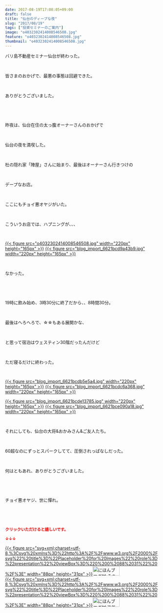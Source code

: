 ```yaml
---
date: 2017-08-19T17:08:05+09:00
draft: false
title: "仙台のディープな夜"
slug: "2017/08/19"
tags: ["投資セミナーのご案内"]
image: "o4032302414008546508.jpg"
feature: "o4032302414008546508.jpg"
thumbnail: "o4032302414008546508.jpg"
---
```

<p>バリ島不動産セミナー仙台が終わった。</p><p> </p><p>皆さまのおかげで、最悪の事態は回避できた。</p><p> </p><p>ありがとうございました。</p><p> </p><p> </p><p>昨夜は、仙台在住の太っ腹オーナーさんのおかげで</p><p> </p><p>仙台の夜を満喫した。</p><p> </p><p>杜の隠れ家「陣屋」さんに始まり、最後はオーナーさん行きつけの</p><p> </p><p>デープなお店。</p><p> </p><p>ここにもチョイ悪オヤジがいた。</p><p> </p><p>こういうお店では、ハプニングが、、、</p><p> </p><p><a href="o4032302414008546508.jpg">{{< figure src="o4032302414008546508.jpg" width="220px" height="165px" >}}</a> <a href="blog_import_6621bcd9a43b9.jpg">{{< figure src="blog_import_6621bcd9a43b9.jpg" width="220px" height="165px" >}}</a></p><p> </p><p>なかった。</p><p> </p><p> </p><p>19時に飲み始め、3時30分に終了だから、、8時間30分。</p><p> </p><p>最後はへろへろで、☆☆もある展開かな、</p><p> </p><p>と思って宿泊はウェスティン30階だったんだけど</p><p> </p><p>ただ寝るだけに終わった。</p><p> </p><p><a href="blog_import_6621bcdb5e5a4.jpg">{{< figure src="blog_import_6621bcdb5e5a4.jpg" width="220px" height="165px" >}}</a> <a href="blog_import_6621bcdc6a368.jpg">{{< figure src="blog_import_6621bcdc6a368.jpg" width="220px" height="165px" >}}</a></p><p><a href="blog_import_6621bcde13785.jpg">{{< figure src="blog_import_6621bcde13785.jpg" width="220px" height="165px" >}}</a> <a href="blog_import_6621bce090a18.jpg">{{< figure src="blog_import_6621bce090a18.jpg" width="220px" height="165px" >}}</a></p><p> </p><p>それにしても、仙台の大将&amp;おかみさん&amp;ご友人たち。</p><p> </p><p>60超なのにずっとスパークしてて、圧倒されっぱなしだった。</p><p> </p><p>何はともあれ、ありがとうございました。</p><p> </p><p> </p><p>チョイ悪オヤジ、世に憚れ。</p><p> </p><p> </p><p><font color="#ff0000" size="2"><strong>クリックいただけると嬉しいです。</strong></font></p><p><font color="#ff0000" size="2"><strong>↓↓↓</strong></font></p><p><a href="ranking.html?p_cid=01260127" id="&amp;blogmura_banner" target="_blank">{{< figure src="svg+xml;charset=utf-8,%3Csvg%20xmlns%3D%22http%3A%2F%2Fwww.w3.org%2F2000%2Fsvg%22%20title%3D%22Placeholder%20for%20Images%22%20role%3D%22presentation%22%20viewBox%3D%220%200%2088%2031%22%20%2F%3E" width="88px" height="31px" >}}<noscript><img alt="にほんブログ村 その他生活ブログ 不動産投資へ" border="0" height="31" src="//life.blogmura.com/hudousantoushi/img/hudousantoushi88_31.gif" width="88"></noscript></a><br/><a href="ranking.html?p_cid=01260127" target="_blank">{{< figure src="svg+xml;charset=utf-8,%3Csvg%20xmlns%3D%22http%3A%2F%2Fwww.w3.org%2F2000%2Fsvg%22%20title%3D%22Placeholder%20for%20Images%22%20role%3D%22presentation%22%20viewBox%3D%220%200%2088%2031%22%20%2F%3E" width="88px" height="31px" >}}<noscript><img alt="にほんブログ村 海外生活ブログ バリ島情報へ" border="0" height="31" src="https://img-proxy.blog-video.jp/images?url=http%3A%2F%2Foverseas.blogmura.com%2Fbali%2Fimg%2Fbali88_31.gif" width="88"></noscript></a></p>

